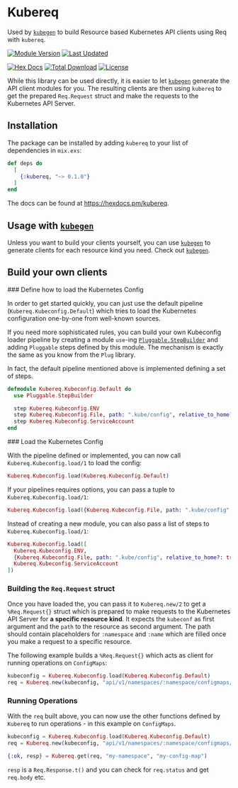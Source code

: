 # Kubereq

Used by [`kubegen`](https://github.com/mruoss/kubegen) to build Resource based
Kubernetes API clients using Req with `kubereq`.

[![Module Version](https://img.shields.io/hexpm/v/kubereq.svg)](https://hex.pm/packages/kubereq)
[![Last Updated](https://img.shields.io/github/last-commit/mruoss/kubereq.svg)](https://github.com/mruoss/kubereq/commits/main)

[![Hex Docs](https://img.shields.io/badge/hex-docs-lightgreen.svg)](https://hexdocs.pm/kubereq/)
[![Total Download](https://img.shields.io/hexpm/dt/kubereq.svg)](https://hex.pm/packages/kubereq)
[![License](https://img.shields.io/hexpm/l/kubereq.svg)](https://github.com/mruoss/kubereq/blob/main/LICENSE)

While this library can be used directly, it is easier to let
[`kubegen`](https://github.com/mruoss/kubegen) generate the API client modules
for you. The resulting clients are then using `kubereq` to get the prepared
`Req.Request` struct and make the requests to the Kubernetes API Server.

## Installation

The package can be installed by adding `kubereq` to your list of dependencies in
`mix.exs`:

```elixir
def deps do
  [
    {:kubereq, "~> 0.1.0"}
  ]
end
```

The docs can be found at <https://hexdocs.pm/kubereq>.

## Usage with [`kubegen`](https://github.com/mruoss/kubegen)

Unless you want to build your clients yourself, you can use
[`kubegen`](https://github.com/mruoss/kubegen) to generate clients for each
resource kind you need. Check out [`kubegen`](https://github.com/mruoss/kubegen).

## Build your own clients

### Define how to load the Kubernetes Config

In order to get started quickly, you can just use the default pipeline
(`Kubereq.Kubeconfig.Default`) which tries to load the Kubernetes configuration
one-by-one from well-known sources.

If you need more sophisticated rules, you can build your own Kubeconfig loader
pipeline by creating a module `use`-ing [`Pluggable.StepBuilder`](https://hexdocs.pm/pluggable/Pluggable.StepBuilder.html)
and adding `Pluggable` steps defined by this module. The mechanism is exactly
the same as you know from the `Plug` library.

In fact, the default pipeline mentioned above is implemented defining a set of
steps.

```ex
defmodule Kubereq.Kubeconfig.Default do
  use Pluggable.StepBuilder

  step Kubereq.Kubeconfig.ENV
  step Kubereq.Kubeconfig.File, path: ".kube/config", relative_to_home?: true
  step Kubereq.Kubeconfig.ServiceAccount
end
```

### Load the Kubernetes Config

With the pipeline defined or implemented, you can now call
`Kubereq.Kubeconfig.load/1` to load the config:

```ex
Kubereq.Kubeconfig.load(Kubereq.Kubeconfig.Default)
```

If your pipelines requires options, you can pass a tuple to
`Kubereq.Kubeconfig.load/1`:

```ex
Kubereq.Kubeconfig.load({Kubereq.Kubeconfig.File, path: ".kube/config", relative_to_home?: true})
```

Instead of creating a new module, you can also pass a list of steps to
`Kubereq.Kubeconfig.load/1`:

```ex
Kubereq.Kubeconfig.load([
  Kubereq.Kubeconfig.ENV,
  {Kubereq.Kubeconfig.File, path: ".kube/config", relative_to_home?: true},
  Kubereq.Kubeconfig.ServiceAccount
])
```

### Building the `Req.Request` struct

Once you have loaded the, you can pass it to `Kubereq.new/2` to get a
`%Req.Request{}` struct which is prepared to make requests to the Kubernetes
API Server for **a specific resource kind**. It expects the `kubeconf` as first
argument and the `path` to the resource as second argument. The path should
contain placeholders for `:namespace` and `:name` which are filled once you make
a request to a specific resource.

The following example builds a `%Req.Request{}` which acts as client for running
operations on `ConfigMaps`:

```ex
kubeconfig = Kubereq.Kubeconfig.load(Kubereq.Kubeconfig.Default)
req = Kubereq.new(kubeconfig, "api/v1/namespaces/:namespace/configmaps/:name")
```

### Running Operations

With the `req` built above, you can now use the other functions defined by
`Kubereq` to run operations - in this example on `ConfigMaps`.

```ex
kubeconfig = Kubereq.Kubeconfig.load(Kubereq.Kubeconfig.Default)
req = Kubereq.new(kubeconfig, "api/v1/namespaces/:namespace/configmaps/:name")

{:ok, resp} = Kubereq.get(req, "my-namespace", "my-config-map")
```

`resp` is a `Req.Response.t()` and you can check for `req.status` and get
`req.body` etc.
